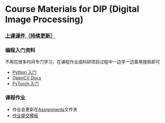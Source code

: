 # Course Materials for DIP (Digital Image Processing)

### [上课课件（持续更新）](https://rec.ustc.edu.cn/share/705bfa50-6e53-11ef-b955-bb76c0fede49) 


### 编程入门资料
不用花很多时间专门学习，在课程作业或科研项目过程中一边学一边善用搜索即可
- [Python 入门](https://github.com/walter201230/Python)
- [OpenCV Docs](https://codec.wang/docs/opencv)
- [PyTorch 入门](https://github.com/datawhalechina/thorough-pytorch)

### 课程作业
- 作业会更新在[Assignments](Assignments/)文件夹
- [作业提交模板](https://github.com/paperswithcode/releasing-research-code/blob/master/templates/README.md)